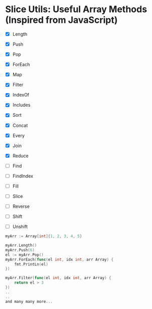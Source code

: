 # Slice Utils: Useful Array Methods (Inspired from JavaScript)
- [x] Length
- [x] Push
- [x] Pop
- [x] ForEach
- [x] Map
- [x] Filter
- [x] IndexOf
- [x] Includes
- [x] Sort
- [x] Concat
- [x] Every
- [x] Join
- [x] Reduce
- [ ] Find
- [ ] FindIndex
- [ ] Fill
- [ ] Slice
- [ ] Reverse
- [ ] Shift
- [ ] Unshift


```go
myArr := Array[int]{1, 2, 3, 4, 5}

myArr.Length()
myArr.Push(6)
el := myArr.Pop()
myArr.ForEach(func(el int, idx int, arr Array) {
    fmt.PrintLn(el)
})

myArr.Filter(func(el int, idx int, arr Array) {
    return el > 3
})
..
..
and many many more...
```
